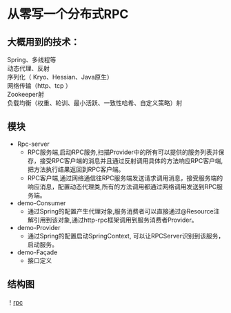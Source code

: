 # 从零写一个分布式RPC

## 大概用到的技术：  
Spring、多线程等  
动态代理、反射  
序列化（ Kryo、Hessian、Java原生）  
网络传输（http、tcp ）  
Zookeeper射  
负载均衡（权重、轮训、最小活跃、一致性哈希、自定义策略）射

## 模块  
* Rpc-server
    *  RPC服务端,启动RPC服务,扫描Provider中的所有可以提供的服务列表并保存，接受RPC客户端的消息并且通过反射调用具体的方法响应RPC客户端,把方法执行结果返回到RPC客户端。
    *  RPC客户端,通过网络通信往RPC服务端发送请求调用消息，接受服务端的响应消息，配置动态代理类,所有的方法调用都通过网络调用发送到RPC服务端。
* demo-Consumer
    *   通过Spring的配置产生代理对象,服务消费者可以直接通过@Resource注解引用到该对象,通过http-rpc框架调用到服务消费者Provider。
* demo-Provider
    *   通过Spring的配置启动SpringContext, 可以让RPCServer识别到该服务，启动服务。
* demo-Façade
    *   接口定义


## 结构图
！[rpc](https://github.com/kawen11/rpc-demo/tree/master/http-rpc/pic/rpc1.png)

